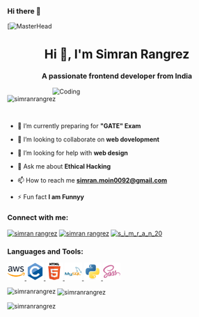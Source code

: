 ### Hi there 👋

 [![MasterHead](https://www.google.com/imgres?imgurl=https%3A%2F%2Fmedia.istockphoto.com%2Fid%2F1340005831%2Fvector%2Fweb-development-related-vector-banner-design-concept-modern-line-style-with-icons.jpg%3Fs%3D1024x1024%26w%3Dis%26k%3D20%26c%3DiumfvQdWUk19XSdsj4yp3bFqX40IjIZG8htHk_4Ooqw%3D&tbnid=feN961f_ddgjLM&vet=12ahUKEwiHlcjckOuAAxVTzaACHcv1DjQQMygnegUIARC7AQ..i&imgrefurl=https%3A%2F%2Fwww.istockphoto.com%2Fvector%2Fweb-development-related-vector-banner-design-concept-modern-line-style-with-icons-gm1340005831-420194359&docid=VcXmVxLUl943mM&w=1024&h=576&q=web%20development%20banner%20design&ved=2ahUKEwiHlcjckOuAAxVTzaACHcv1DjQQMygnegUIARC7AQ])
<h1 align="center">Hi 👋, I'm Simran Rangrez</h1>
<h3 align="center">A passionate frontend developer from India</h3>
<img align="right" alt="Coding" width="400" src= "https://iconscout.com/lottie/female-web-developer-working-from-home-4518782">
<p align="left"> <img src="https://komarev.com/ghpvc/?username=simranrangrez&label=Profile%20views&color=0e75b6&style=flat" alt="simranrangrez" /> </p>

<p align="left"> <a href="https://twitter.com/" target="blank"><img src="https://img.shields.io/twitter/follow/?logo=twitter&style=for-the-badge" alt="" /></a> </p>

- 🌱 I’m currently preparing for **"GATE" Exam**

- 👯 I’m looking to collaborate on **web dovelopment**

- 🤝 I’m looking for help with **web design**

- 💬 Ask me about **Ethical Hacking**

- 📫 How to reach me **simran.moin0092@gmail.com**

- ⚡ Fun fact **I am Funnyy**

<h3 align="left">Connect with me:</h3>
<p align="left">
<a href="https://linkedin.com/in/simran rangrez" target="blank"><img align="center" src="https://raw.githubusercontent.com/rahuldkjain/github-profile-readme-generator/master/src/images/icons/Social/linked-in-alt.svg" alt="simran rangrez" height="30" width="40" /></a>
<a href="https://fb.com/simran rangrez" target="blank"><img align="center" src="https://raw.githubusercontent.com/rahuldkjain/github-profile-readme-generator/master/src/images/icons/Social/facebook.svg" alt="simran rangrez" height="30" width="40" /></a>
<a href="https://instagram.com/s_i_m_r_a_n_20" target="blank"><img align="center" src="https://raw.githubusercontent.com/rahuldkjain/github-profile-readme-generator/master/src/images/icons/Social/instagram.svg" alt="s_i_m_r_a_n_20" height="30" width="40" /></a>
</p>

<h3 align="left">Languages and Tools:</h3>
<p align="left"> <a href="https://aws.amazon.com" target="_blank" rel="noreferrer"> <img src="https://raw.githubusercontent.com/devicons/devicon/master/icons/amazonwebservices/amazonwebservices-original-wordmark.svg" alt="aws" width="40" height="40"/> </a> <a href="https://www.cprogramming.com/" target="_blank" rel="noreferrer"> <img src="https://raw.githubusercontent.com/devicons/devicon/master/icons/c/c-original.svg" alt="c" width="40" height="40"/> </a> <a href="https://www.w3.org/html/" target="_blank" rel="noreferrer"> <img src="https://raw.githubusercontent.com/devicons/devicon/master/icons/html5/html5-original-wordmark.svg" alt="html5" width="40" height="40"/> </a> <a href="https://www.mysql.com/" target="_blank" rel="noreferrer"> <img src="https://raw.githubusercontent.com/devicons/devicon/master/icons/mysql/mysql-original-wordmark.svg" alt="mysql" width="40" height="40"/> </a> <a href="https://www.python.org" target="_blank" rel="noreferrer"> <img src="https://raw.githubusercontent.com/devicons/devicon/master/icons/python/python-original.svg" alt="python" width="40" height="40"/> </a> <a href="https://sass-lang.com" target="_blank" rel="noreferrer"> <img src="https://raw.githubusercontent.com/devicons/devicon/master/icons/sass/sass-original.svg" alt="sass" width="40" height="40"/> </a> </p>

<p><img align="left" src="https://github-readme-stats.vercel.app/api/top-langs?username=simranrangrez&show_icons=true&locale=en&layout=compact" alt="simranrangrez" /></p>

<p>&nbsp;<img align="center" src="https://github-readme-stats.vercel.app/api?username=simranrangrez&show_icons=true&locale=en" alt="simranrangrez" /></p>

<p><img align="center" src="https://github-readme-streak-stats.herokuapp.com/?user=simranrangrez&" alt="simranrangrez" /></p>
